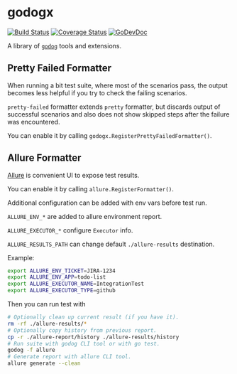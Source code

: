 # godogx

[![Build Status](https://github.com/bool64/godogx/workflows/test-unit/badge.svg)](https://github.com/bool64/godogx/actions?query=branch%3Amaster+workflow%3Atest-unit)
[![Coverage Status](https://codecov.io/gh/bool64/godogx/branch/master/graph/badge.svg)](https://codecov.io/gh/bool64/godogx)
[![GoDevDoc](https://img.shields.io/badge/dev-doc-00ADD8?logo=go)](https://pkg.go.dev/github.com/bool64/godogx)
<!--[![Time Tracker](https://wakatime.com/badge/github/bool64/godogx.svg)](https://wakatime.com/badge/github/bool64/godogx)
![Code lines](https://sloc.xyz/github/bool64/godogx/?category=code)
![Comments](https://sloc.xyz/github/bool64/godogx/?category=comments)--->

A library of [`godog`](https://github.com/cucumber/godog) tools and extensions.

## Pretty Failed Formatter

When running a bit test suite, where most of the scenarios pass, the output becomes less helpful if you try to check the
failing scenarios.

`pretty-failed` formatter extends `pretty` formatter, but discards output of successful scenarios and also does not show
skipped steps after the failure was encountered.

You can enable it by calling `godogx.RegisterPrettyFailedFormatter()`.

## Allure Formatter

[Allure](https://github.com/allure-framework/allure2) is convenient UI to expose test results.

You can enable it by calling `allure.RegisterFormatter()`.

Additional configuration can be added with env vars before test run.

`ALLURE_ENV_*` are added to allure environment report.

`ALLURE_EXECUTOR_*` configure `Executor` info.

`ALLURE_RESULTS_PATH` can change default `./allure-results` destination.

Example:
```bash
export ALLURE_ENV_TICKET=JIRA-1234
export ALLURE_ENV_APP=todo-list
export ALLURE_EXECUTOR_NAME=IntegrationTest
export ALLURE_EXECUTOR_TYPE=github
```

Then you can run test with 
```bash
# Optionally clean up current result (if you have it).
rm -rf ./allure-results/*
# Optionally copy history from previous report.
cp -r ./allure-report/history ./allure-results/history
# Run suite with godog CLI tool or with go test.
godog -f allure
# Generate report with allure CLI tool.
allure generate --clean
```